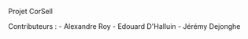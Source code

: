 Projet CorSell

Contributeurs : - Alexandre Roy
                - Edouard D'Halluin
                - Jérémy Dejonghe